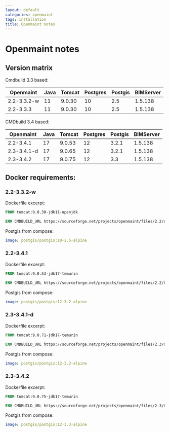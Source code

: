 ```yaml
---
layout: default
categories: openmaint
tags: installation
title: Openmaint notes
---
```


# Openmaint notes

## Version matrix

Cmdbuild 3.3 based:

| Openmaint   | Java | Tomcat | Postgres | Postgis | BIMServer |
| ----------- | ---- | ------ | -------- | ------- | --------- |
| 2.2-3.3.2-w | 11   | 9.0.30 | 10       | 2.5     | 1.5.138   |
| 2.2-3.3.3   | 11   | 9.0.30 | 10       | 2.5     | 1.5.138   |

CMDbuild 3.4 based:

| Openmaint   | Java | Tomcat | Postgres | Postgis | BIMServer |
| ----------- | ---- | ------ | -------- | ------- | --------- |
| 2.2-3.4.1   | 17   | 9.0.53 | 12       | 3.2.1   | 1.5.138   |
| 2.3-3.4.1-d | 17   | 9.0.65 | 12       | 3.2.1   | 1.5.138   |
| 2.3-3.4.2   | 17   | 9.0.75 | 12       | 3.3     | 1.5.138   |


## Docker requirements:

### 2.2-3.3.2-w

Dockerfile excerpt:

```Dockerfile
FROM tomcat:9.0.30-jdk11-openjdk

ENV CMDBUILD_URL https://sourceforge.net/projects/openmaint/files/2.2/openmaint-2.2-3.3.2-w.war/download
```

Postgis from compose:

```yaml
image: postgis/postgis:10-2.5-alpine
```


### 2.2-3.4.1

Dockerfile excerpt:

```Dockerfile
FROM tomcat:9.0.53-jdk17-temurin

ENV CMDBUILD_URL https://sourceforge.net/projects/openmaint/files/2.2/Core%20updates/openmaint-2.2-3.4.1/openmaint-2.2-3.4.1.war/download
```

Postgis from compose:

```yaml
image: postgis/postgis:12-3.2-alpine
```

### 2.3-3.4.1-d

Dockerfile excerpt:

```Dockerfile
FROM tomcat:9.0.71-jdk17-temurin

ENV CMDBUILD_URL https://sourceforge.net/projects/openmaint/files/2.3/openmaint-2.3-3.4.1-d.war/download
```

Postgis from compose:

```yaml
image: postgis/postgis:12-3.2-alpine
```

### 2.3-3.4.2

Dockerfile excerpt:

```Dockerfile
FROM tomcat:9.0.75-jdk17-temurin

ENV CMDBUILD_URL https://sourceforge.net/projects/openmaint/files/2.3/Core%20updates/openmaint-2.3-3.4.2/openmaint-2.3-3.4.2.war/download
```

Postgis from compose:

```yaml
image: postgis/postgis:12-3.3-alpine
```